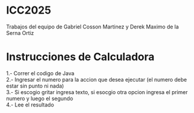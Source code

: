 # ICC2025 <br/>
Trabajos del equipo de Gabriel Cosson Martinez y Derek Maximo de la Serna Ortiz <br/>
# Instrucciones de Calculadora <br/>
1.- Correr el codigo de Java <br/>
2.- Ingresar el numero para la accion que desea ejecutar (el numero debe estar sin punto ni nada) <br/>
3.- Si escogio gritar ingresa texto, si esocgio otra opcion ingresa el primer numero y luego el segundo <br/>
4.- Lee el resultado
